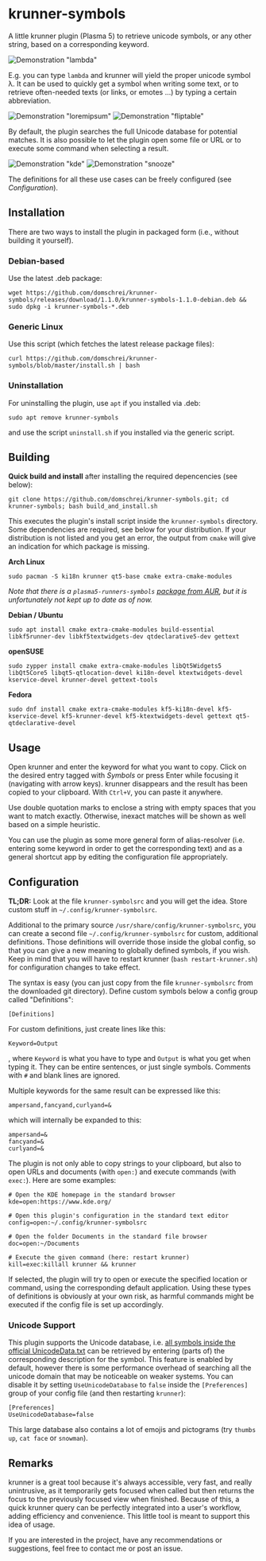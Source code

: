 
# krunner-symbols


A little krunner plugin (Plasma 5) to retrieve unicode symbols, or any other string, based on a corresponding keyword.

![Demonstration "lambda"](https://raw.githubusercontent.com/domschrei/krunner-symbols/master/img/demonstration1.png)

E.g. you can type `lambda` and krunner will yield the proper unicode symbol λ. It can be used to quickly get a symbol when writing some text, or to retrieve often-needed texts (or links, or emotes ...) by typing a certain abbreviation.

![Demonstration "loremipsum"](https://raw.githubusercontent.com/domschrei/krunner-symbols/master/img/demonstration2.png)
![Demonstration "fliptable"](https://raw.githubusercontent.com/domschrei/krunner-symbols/master/img/demonstration3.png)

By default, the plugin searches the full Unicode database for potential matches. It is also possible to let the plugin open some file or URL or to execute some command when selecting a result. 

![Demonstration "kde"](https://raw.githubusercontent.com/domschrei/krunner-symbols/master/img/demonstration4.png)
![Demonstration "snooze"](https://raw.githubusercontent.com/domschrei/krunner-symbols/master/img/demonstration5.png)

The definitions for all these use cases can be freely configured (see *Configuration*).


## Installation

There are two ways to install the plugin in packaged form (i.e., without building it yourself).

### Debian-based

Use the latest .deb package:

`wget https://github.com/domschrei/krunner-symbols/releases/download/1.1.0/krunner-symbols-1.1.0-debian.deb && sudo dpkg -i krunner-symbols-*.deb`

### Generic Linux

Use this script (which fetches the latest release package files):

`curl https://github.com/domschrei/krunner-symbols/blob/master/install.sh | bash`

### Uninstallation

For uninstalling the plugin, use `apt` if you installed via .deb:

`sudo apt remove krunner-symbols`

and use the script `uninstall.sh` if you installed via the generic script.


## Building

**Quick build and install** after installing the required depencencies (see below):

```
git clone https://github.com/domschrei/krunner-symbols.git; cd krunner-symbols; bash build_and_install.sh
```

This executes the plugin's install script inside the `krunner-symbols` directory. Some dependencies are required, see below for your distribution. If your distribution is not listed and you get an error, the output from `cmake` will give an indication for which package is missing.

**Arch Linux**

`sudo pacman -S ki18n krunner qt5-base cmake extra-cmake-modules`

_Note that there is a `plasma5-runners-symbols` [package from AUR](https://aur.archlinux.org/packages/plasma5-runners-symbols/ "link to AUR package"), but it is unfortunately not kept up to date as of now._

**Debian / Ubuntu**

`sudo apt install cmake extra-cmake-modules build-essential libkf5runner-dev libkf5textwidgets-dev qtdeclarative5-dev gettext`

**openSUSE**

`sudo zypper install cmake extra-cmake-modules libQt5Widgets5 libQt5Core5 libqt5-qtlocation-devel ki18n-devel ktextwidgets-devel kservice-devel krunner-devel gettext-tools`

**Fedora**

`sudo dnf install cmake extra-cmake-modules kf5-ki18n-devel kf5-kservice-devel kf5-krunner-devel kf5-ktextwidgets-devel gettext qt5-qtdeclarative-devel`


## Usage

Open krunner and enter the keyword for what you want to copy. Click on the desired entry tagged with *Symbols* or press Enter while focusing it (navigating with arrow keys). krunner disappears and the result has been copied to your clipboard. With `Ctrl+V`, you can paste it anywhere.

Use double quotation marks to enclose a string with empty spaces that you want to match exactly. Otherwise, inexact matches will be shown as well based on a simple heuristic.

You can use the plugin as some more general form of alias-resolver (i.e. entering some keyword in order to get the corresponding text) and as a general shortcut app by editing the configuration file appropriately.


## Configuration

**TL;DR:** Look at the file `krunner-symbolsrc` and you will get the idea. Store custom stuff in `~/.config/krunner-symbolsrc`.

Additional to the primary source `/usr/share/config/krunner-symbolsrc`, you can create a second file `~/.config/krunner-symbolsrc` for custom, additional definitions. Those definitions will override those inside the global config, so that you can give a new meaning to globally defined symbols, if you wish. Keep in mind that you will have to restart krunner (`bash restart-krunner.sh`) for configuration changes to take effect.

The syntax is easy (you can just copy from the file `krunner-symbolsrc` from the downloaded git directory). Define custom symbols below a config group called "Definitions":
```
[Definitions]
```
For custom definitions, just create lines like this:
```
Keyword=Output
```
, where `Keyword` is what you have to type and `Output` is what you get when typing it. They can be entire sentences, or just single symbols. Comments with `#` and blank lines are ignored.

Multiple keywords for the same result can be expressed like this:
```
ampersand,fancyand,curlyand=&
```
which will internally be expanded to this:
```
ampersand=&
fancyand=&
curlyand=&
```

The plugin is not only able to copy strings to your clipboard, but also to open URLs and documents (with `open:`) and execute commands (with  `exec:`). Here are some examples:

```
# Open the KDE homepage in the standard browser
kde=open:https://www.kde.org/

# Open this plugin's configuration in the standard text editor
config=open:~/.config/krunner-symbolsrc

# Open the folder Documents in the standard file browser
doc=open:~/Documents

# Execute the given command (here: restart krunner)
kill=exec:killall krunner && krunner
```

If selected, the plugin will try to open or execute the specified location or command, using the corresponding default application. Using these types of definitions is obviously at your own risk, as harmful commands might be executed if the config file is set up accordingly.

### Unicode Support

This plugin supports the Unicode database, i.e. [all symbols inside the official UnicodeData.txt](http://www.unicode.org/Public/UCD/latest/ucd/UnicodeData.txt) can be retrieved by entering (parts of) the corresponding description for the symbol. This feature is enabled by default, however there is some performance overhead of searching all the unicode domain that may be noticeable on weaker systems. You can disable it by setting `UseUnicodeDatabase` to `false` inside the `[Preferences]` group of your config file (and then restarting `krunner`):

```
[Preferences]
UseUnicodeDatabase=false
```

This large database also contains a lot of emojis and pictograms (try `thumbs up`, `cat face` or `snowman`).


## Remarks

krunner is a great tool because it's always accessible, very fast, and really unintrusive, as it temporarily gets focused when called but then returns the focus to the previously focused view when finished. Because of this, a quick krunner query can be perfectly integrated into a user's workflow, adding efficiency and convenience. This little tool is meant to support this idea of usage.

If you are interested in the project, have any recommendations or suggestions, feel free to contact me or post an issue.
